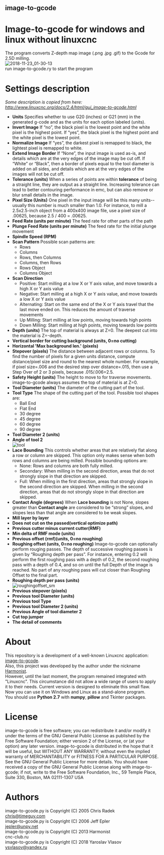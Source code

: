 ## image-to-gcode
# Image-to-gcode for windows and linux without linuxcnc
The program converts Z-depth map image (.png .jpg .gif) to the Gcode for 2.5D milling.  
![2018-11-23_01-30-13](https://user-images.githubusercontent.com/8062959/48923446-a89fa880-eebf-11e8-8d07-e4cf2a294145.png)  
run image-to-gcode.ry to start the program

# Settings description
*Some description is copied from here: http://www.linuxcnc.org/docs/2.4/html/gui_image-to-gcode.html*
* **Units** Specifies whether to use G20 (inches) or G21 (mm) in the generated g-code and as the units for each option labeled (units). 
* **Invert Image** If “no”, the black pixel is the lowest point and the white pixel is the highest point. If “yes”, the black pixel is the highest point and the white pixel is the lowest point.
* **Normalize Image** If “yes”, the darkest pixel is remapped to black, the lightest pixel is remapped to white.
* **Extend Image Border** If “None”, the input image is used as-is, and details which are at the very edges of the image may be cut off. If “White” or “Black”, then a border of pixels equal to the tool diameter is added on all sides, and details which are at the very edges of the images will not be cut off.
* **Tolerance (units)** When a series of points are within **tolerance** of being a straight line, they are output as a straight line. Increasing tolerance can lead to better contouring performance in emc, but can also remove or blur small details in the image.
* **Pixel Size (Units)** One pixel in the input image will be this many units--usually this number is much smaller than 1.0. For instance, to mill a 2.5x2.5-inch object from a 400x400 image file, use a pixel size of .00625, because 2.5 / 400 = .00625.
* **Feed Rate (units per minute)** The feed rate for other parts of the path
* **Plunge Feed Rate (units per minute)** The feed rate for the initial plunge movement
* **Spindle Speed (RPM)**
* **Scan Pattern** Possible scan patterns are:
    - Rows
    - Columns
    - Rows, then Columns
    - Columns, then Rows
    - Rows Object
    - Columns Object
* **Scan Direction**
    - Positive: Start milling at a low X or Y axis value, and move towards a high X or Y axis value
    - Negative: Start milling at a high X or Y axis value, and move towards a low X or Y axis value
    - Alternating: Start on the same end of the X or Y axis travel that the last move ended on. This reduces the amount of traverse movements
    - Up Milling: Start milling at low points, moving towards high points
    - Down Milling: Start milling at high points, moving towards low points
* **Depth (units)** The top of material is always at Z=0. The deepest cut into the material is Z=-depth.
* **Vertical border for cutting background (units, 0=no cutting)**
* **Horizontal 'Max background len.' (pixels)**
* **Stepover (pixels)** The distance between adjacent rows or columns. To find the number of pixels for a given units distance, compute distance/pixel size and round to the nearest whole number. For example, if pixel size=.006 and the desired step over distance=.015, then use a Step Over of 2 or 3 pixels, because .015/.006=2.5.
* **Safety Height (units)** The height to move to for traverse movements. image-to-gcode always assumes the top of material is at Z=0.
* **Tool Diameter (units)** The diameter of the cutting part of the tool.
* **Tool Type** The shape of the cutting part of the tool. Possible tool shapes are:
    - Ball End
    - Flat End
    - 30 degree
    - 45 degree
    - 60 degree
    - 90 degree
* **Tool Diameter 2 (units)**
* **Angle of tool 2**  
![tool](https://user-images.githubusercontent.com/8062959/48924304-9aee2100-eec7-11e8-9b97-985f5bf5ba8e.jpg)  
* **Lace Bounding** This controls whether areas that are relatively flat along a row or column are skipped. This option only makes sense when both rows and columns are being milled. Possible bounding options are:
    - None: Rows and columns are both fully milled.
    - Secondary: When milling in the second direction, areas that do not strongly slope in that direction are skipped.
    - Full: When milling in the first direction, areas that strongly slope in the second direction are skipped. When milling in the second direction, areas that do not strongly slope in that direction are skipped.
* **Contact Angle (degrees)** When **Lace bounding** is not None, slopes greater than **Contact angle** are considered to be “strong” slopes, and slopes less than that angle are considered to be weak slopes.
* **Mill layer by layer** 
* **Does not cut on the passed(vertical optimize path)** 
* **Previous cutter minus current cutter(RMF)** 
* **Min delta of RMF mode (units)** 
* **Previous offset (rmf)(units, 0=no roughing)** 
* **Roughing offset (units, 0=no roughing)** Image-to-gcode can optionally perform rouging passes. The depth of successive roughing passes is given by “Roughing depth per pass”. For instance, entering 0.2 will perform the first roughing pass with a depth of 0.2, the second roughing pass with a depth of 0.4, and so on until the full Depth of the image is reached. No part of any roughing pass will cut closer than Roughing Offset to the final part.
* **Roughing depth per pass (units)**  
![roughingoffset_sm](https://user-images.githubusercontent.com/8062959/48924090-9e80a880-eec5-11e8-8608-a015afdc7cf2.jpg)  
* **Previous stepover (pixels)** 
* **Previous tool Diameter (units)** 
* **Previous tool Type** 
* **Previous tool Diameter 2 (units)** 
* **Previous Angle of tool diameter 2** 
* **Cut top jumper** 
* **The detail of comments** 

# About
This repository is a development of a well-known Linuxcnc application: [image-to-gcode](http://www.linuxcnc.org/docs/2.4/html/gui_image-to-gcode.html).  
Also, this project was developed by the author under the nickname [Harmonist](http://www.cnc-club.ru/forum/viewtopic.php?t=3541).  
However, until the last moment, the program remained integrated with "Linuxcnc".
This circumstance did not allow a wide range of users to apply it to their needs.
Current version is designed to eliminate this small flaw.
Now you can use it on Windows and Linux as a stand-alone program.  
You should use **Python 2.7** with **numpy**, **pillow** and Tkinter packages.

# License
image-to-gcode is free software; you can redistribute it and/or modify
it under the terms of the GNU General Public License as published by the
Free Software Foundation; either version 2 of the License, or (at your
option) any later version.  image-to-gcode is distributed in the hope 
that it will be useful, but WITHOUT ANY WARRANTY; without even the implied
warranty of MERCHANTABILITY or FITNESS FOR A PARTICULAR PURPOSE.  See
the GNU General Public License for more details.  You should have
received a copy of the GNU General Public License along with image-to-gcode;
if not, write to the Free Software Foundation, Inc., 59 Temple Place,
Suite 330, Boston, MA 02111-1307 USA

# Authors
image-to-gcode.py is Copyright (C) 2005 Chris Radek  
chris@timeguy.com  
image-to-gcode.py is Copyright (C) 2006 Jeff Epler  
jepler@unpy.net  
image-to-gcode.py is Copyright (C) 2013 Harmonist  
cnc-club.ru  
image-to-gcode.py is Copyright (C) 2018 Yaroslav Vlasov  
ysvlasov@yandex.ru  
